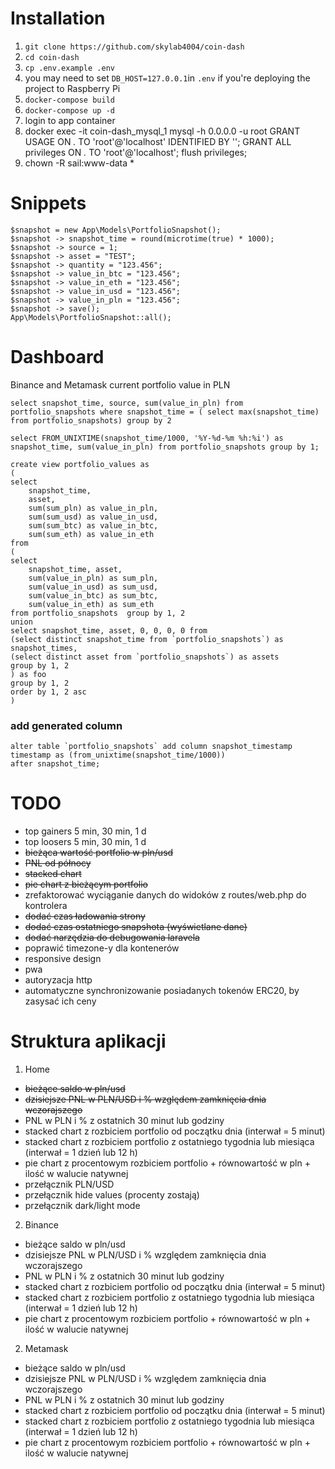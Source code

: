 # Installation

1. `git clone https://github.com/skylab4004/coin-dash`
2. `cd coin-dash`
3. `cp .env.example .env`
4. you may need to set `DB_HOST=127.0.0.1`in `.env` if you're deploying the project to Raspberry Pi
5. `docker-compose build`
6. `docker-compose up -d`
7. login to app container 
8. docker exec -it coin-dash_mysql_1 mysql -h 0.0.0.0 -u root
   GRANT USAGE ON *.* TO 'root'@'localhost' IDENTIFIED BY '';
   GRANT ALL privileges ON *.* TO 'root'@'localhost';
   flush privileges;
9. chown -R sail:www-data *
   

# Snippets

```
$snapshot = new App\Models\PortfolioSnapshot();
$snapshot -> snapshot_time = round(microtime(true) * 1000);
$snapshot -> source = 1;
$snapshot -> asset = "TEST";
$snapshot -> quantity = "123.456";
$snapshot -> value_in_btc = "123.456";
$snapshot -> value_in_eth = "123.456";
$snapshot -> value_in_usd = "123.456";
$snapshot -> value_in_pln = "123.456";
$snapshot -> save();
App\Models\PortfolioSnapshot::all();
```

# Dashboard 

Binance and Metamask current portfolio value in PLN
```
select snapshot_time, source, sum(value_in_pln) from portfolio_snapshots where snapshot_time = ( select max(snapshot_time) from portfolio_snapshots) group by 2

select FROM_UNIXTIME(snapshot_time/1000, '%Y-%d-%m %h:%i') as snapshot_time, sum(value_in_pln) from portfolio_snapshots group by 1;
```


```
create view portfolio_values as 
(
select 
	snapshot_time, 
	asset, 
	sum(sum_pln) as value_in_pln, 
	sum(sum_usd) as value_in_usd, 
	sum(sum_btc) as value_in_btc, 
	sum(sum_eth) as value_in_eth
from
( 
select 
	snapshot_time, asset, 
	sum(value_in_pln) as sum_pln, 
	sum(value_in_usd) as sum_usd, 
	sum(value_in_btc) as sum_btc, 
	sum(value_in_eth) as sum_eth 
from portfolio_snapshots  group by 1, 2
union
select snapshot_time, asset, 0, 0, 0, 0 from 
(select distinct snapshot_time from `portfolio_snapshots`) as snapshot_times,
(select distinct asset from `portfolio_snapshots`) as assets
group by 1, 2 
) as foo
group by 1, 2
order by 1, 2 asc
)
```
### add generated column
```
alter table `portfolio_snapshots` add column snapshot_timestamp timestamp as (from_unixtime(snapshot_time/1000)) 
after snapshot_time; 
```

# TODO

* top gainers 5 min, 30 min, 1 d
* top loosers 5 min, 30 min, 1 d
* ~~bieżąca wartość portfolio w pln/usd~~ 
* ~~PNL od północy~~
* ~~stacked chart~~
* ~~pie chart z bieżącym portfolio~~
* zrefaktorować wyciąganie danych do widoków z routes/web.php do kontrolera
* ~~dodać czas ładowania strony~~
* ~~dodać czas ostatniego snapshota (wyświetlane dane)~~
* ~~dodać narzędzia do debugowania laravela~~
* poprawić timezone-y dla kontenerów
* responsive design
* pwa
* autoryzacja http
* automatyczne synchronizowanie posiadanych tokenów ERC20, by zasysać ich ceny

# Struktura aplikacji

1. Home
- ~~bieżące saldo w pln/usd~~
- ~~dzisiejsze PNL w  PLN/USD i % względem zamknięcia dnia wczorajszego~~
- PNL w PLN i % z ostatnich 30 minut lub godziny
- stacked chart z rozbiciem portfolio od początku dnia (interwał = 5 minut)
- stacked chart z rozbiciem portfolio z ostatniego tygodnia lub miesiąca (interwał = 1 dzień lub 12 h)
- pie chart z procentowym rozbiciem portfolio + równowartość w pln + ilość w walucie natywnej
- przełącznik PLN/USD
- przełącznik hide values (procenty zostają)
- przełącznik dark/light mode

2. Binance
- bieżące saldo w pln/usd
- dzisiejsze PNL w  PLN/USD i % względem zamknięcia dnia wczorajszego
- PNL w PLN i % z ostatnich 30 minut lub godziny
- stacked chart z rozbiciem portfolio od początku dnia (interwał = 5 minut)
- stacked chart z rozbiciem portfolio z ostatniego tygodnia lub miesiąca (interwał = 1 dzień lub 12 h)
- pie chart z procentowym rozbiciem portfolio + równowartość w pln + ilość w walucie natywnej

2. Metamask
- bieżące saldo w pln/usd
- dzisiejsze PNL w  PLN/USD i % względem zamknięcia dnia wczorajszego
- PNL w PLN i % z ostatnich 30 minut lub godziny
- stacked chart z rozbiciem portfolio od początku dnia (interwał = 5 minut)
- stacked chart z rozbiciem portfolio z ostatniego tygodnia lub miesiąca (interwał = 1 dzień lub 12 h)
- pie chart z procentowym rozbiciem portfolio + równowartość w pln + ilość w walucie natywnej